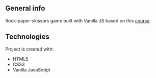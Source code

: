 ## General info
Rock-paper-skissors game built with Vanilla JS based on this [course](https://www.udemy.com/course/kurs-programowanie-w-javascript/).

## Technologies
Project is created with:
* HTML5
* CSS3
* Vanilla JavaScript
	
